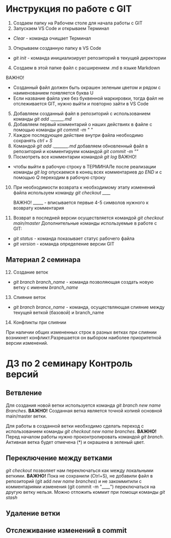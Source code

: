 # Инструкция по работе с GIT 

1. Создаем папку на Рабочем столе для начала работы с GIT
2. Запускаем VS Code и открываем Терминал 
* *Clear* - команда очищает Терминал
3. Открываем созданную папку в VS Code
* *git init* - команда инициализирует репозиторий в текущей директории
4. Создаем в этой папке файл с расширением .md в языке Markdown

ВАЖНО! 
* Созданный файл должен быть окрашен зеленым цветом и рядом с наименованием появляется буква U
* Если название файла уже без буквенной маркировки, тогда файл не отслеживается GIT, нужно выйти и повторно зайти в VS Code
5. Добавляем созданный файл в репозиторий с использованием команды *git add .\______.md*
6. Добавляем первый комментарий о наших действиях в файле с помощью команды *git commit -m " "*
7. Каждое последующее действие внутри файла необходимо сохранять *ctrl + S*
8. Командой *git add .\_______.md* добавляем обновленный файл в репозиторий и комментируем командой *git commit -m ""*
9. Посмотреть все комментарии командой *git log*
ВАЖНО! 
* чтобы выйти в рабочую строку в ТЕРМИНАЛе после реализации команды *git log* опускаемся в конец всех комментариев до *END* и с помощью *Q* переходим в рабочую строку
10. При необходимости возврата к необходимому этапу изменений файла используем команду *git checkout ____* 

     ВАЖНО! _____ - вписывается первые 4-5 символов нужного к возврату комментария
 11. Возврат в последней версии осуществляется командой *git checkout main/master*
 Дополнительные команды используемые в работе с GIT:
 * *git status* - команда показывает статус рабочего файла
 * *git version* - команда определение версии GIT
 
## Материал 2 семинара 

12. Создание веток
* *git branch branch_name* - команда позволяющая создать новую ветку с именем *branch_name*

13. Слияние веток

* *git branch brance_name* - команда, осуществляющая слияние между текущей веткой (базовой) и branch_name

14. Конфликты при слиянии

При наличии общих измененных строк в разных ветках при слиянии возникнет конфликт.Разрешается он выбором наиболее приоритетной версии изменений.

# ДЗ по 2 семинару Контроль версий
## Ветвление 

Для создания новой ветки используется команда *git branch _new name Branches_*. 
    **ВАЖНО!** Созданная ветка является точной копией основной main/master ветки.

Для работы в созданной ветки необходимо сделать переход с использованием команды *git checkout _new name branches_*.
    **ВАЖНО!** Перед началом работы нужно проконтролировать командой *git branch*. Активная ветка будет отмечена (*) и окрашена в зеленый цвет.

## Переключение между ветками

*git checkout* позволяет нам переключаться как между локальными веткими. 
    **ВАЖНО!** Пока не сохранили (Ctrl+S), не добавили файл в репозиторий (git add _new name branches_) и не закоммитили с комментариями изменения (git commit -m "____") переключаться на  другую ветку нельзя.
Можно отложить коммит при помощи команды *git stash* 

## Удаление ветки

## Отслеживание изменений в commit
